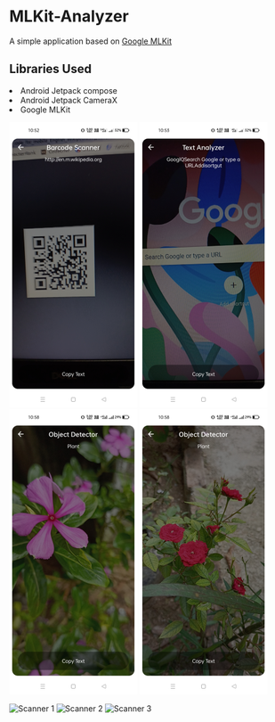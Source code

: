 # MLKit-Analyzer
A simple application based on <a href = "https://developers.google.com/ml-kit">Google MLKit</a>

## Libraries Used
<li>Android Jetpack compose</li>
<li>Android Jetpack CameraX</li>
<li>Google MLKit</li>

<img src="./samples/Screenshot_2021-09-07-10-52-28-22_10568baaa14d5a528212ad88d8cf73a7.jpg
" width="230">
<img src="./samples/Screenshot_2021-09-07-10-53-29-20_10568baaa14d5a528212ad88d8cf73a7.jpg"  width="230">
<img src="./samples/Screenshot_2021-09-07-10-58-35-02_10568baaa14d5a528212ad88d8cf73a7.jpg" width="230">
<img src="./samples/Screenshot_2021-09-07-10-58-42-03_10568baaa14d5a528212ad88d8cf73a7.jpg" width="230">

![Scanner 1](https://user-images.githubusercontent.com/69595691/132289572-d7390c45-2f94-430e-b98b-eb644c55609c.jpg)
![Scanner 2](https://user-images.githubusercontent.com/69595691/132289582-4f177bce-b1b6-49c3-b5cf-30e874f1411c.jpg)
![Scanner 3](https://user-images.githubusercontent.com/69595691/132289588-de829e0b-1ead-4917-9be5-2c38dc007214.jpg)

